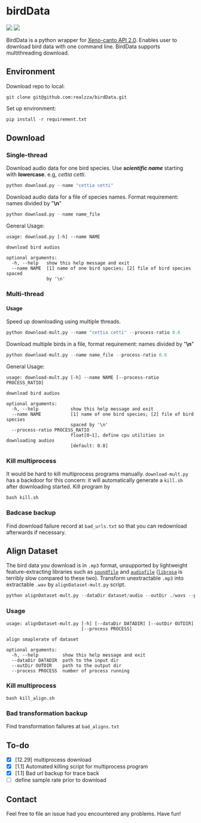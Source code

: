 # birdData
<p>
    <a href="https://github.com/realzza/birdData/stargazers" alt="stars">
        <img src="https://img.shields.io/github/stars/realzza/birdData?color=orange&style=plastic" /></a>
    <a href="https://zhuanlan.zhihu.com/p/452368276" alt="stars">
        <img src="https://img.shields.io/badge/zhihu-document-blue?style=plastic" /></a>
</p>

BirdData is a python wrapper for [Xeno-canto API 2.0](https://xeno-canto.org/article/153). Enables user to download bird data with one command line. BirdData supports multithreading download.

## Environment
Download repo to local:
```
git clone git@github.com:realzza/birdData.git
```
Set up environment:
```python
pip install -r requirement.txt
```

## Download
### Single-thread
Download audio data for one bird species. Use ***scientific name*** starting with **lowercase**. e.g, *cettia cetti*.
```python
python download.py --name "cettia cetti"
```

Download audio data for a file of species names. Format requirement: names divided by "**\n**"
```python
python download.py --name name_file
```

General Usage:
```
usage: download.py [-h] --name NAME

download bird audios

optional arguments:
  -h, --help   show this help message and exit
  --name NAME  [1] name of one bird species; [2] file of bird species spaced
               by '\n'
```
### Multi-thread
#### Usage
Speed up downloading using multiple threads.
```python
python download-mult.py --name "cettia cetti" --process-ratio 0.6
```
Download multiple birds in a file, format requirement: names divided by "**\n**"
```python
python download-mult.py --name name_file --process-ratio 0.6
```
General Usage:
```
usage: download-mult.py [-h] --name NAME [--process-ratio PROCESS_RATIO]

download bird audios

optional arguments:
  -h, --help            show this help message and exit
  --name NAME           [1] name of one bird species; [2] file of bird species
                        spaced by '\n'
  --process-ratio PROCESS_RATIO
                        float[0~1], define cpu utilities in downloading audios
                        [default: 0.8]
```
### Kill multiprocess
It would be hard to kill multiprocess programs manually. `download-mult.py` has a backdoor for this concern: it will automatically generate a `kill.sh` after downloading started. Kill program by
```
bash kill.sh
```

### Badcase backup
Find download failure record at `bad_urls.txt` so that you can redownload afterwards if necessary.

## Align Dataset
The bird data you download is in `.mp3` format, unsupported by lightweight feature-extracting libraries such as [`soundfile`](https://github.com/bastibe/python-soundfile) and [`audiofile`](https://github.com/audeering/audiofile) ([`librosa`](https://github.com/librosa/librosa) is terribly slow compared to these two). Transform unextractable `.mp3` into extractable `.wav` by `alignDataset-mult.py` script.
```python
python alignDataset-mult.py --dataDir dataset/audio --outDir ./wavs --process 24 
```
### Usage
```
usage: alignDataset-mult.py [-h] [--dataDir DATADIR] [--outDir OUTDIR]
                            [--process PROCESS]

align smaplerate of dataset

optional arguments:
  -h, --help         show this help message and exit
  --dataDir DATADIR  path to the input dir
  --outDir OUTDIR    path to the output dir
  --process PROCESS  number of process running
```
### Kill multiprocess
```
bash kill_align.sh
```
### Bad transformation backup
Find transformation failures at `bad_aligns.txt`

## To-do
- [x] [12.29] multiprocess download
- [x] [1.1] Automated killing script for multiprocess program
- [x] [1.1] Bad url backup for trace back
- [ ] define sample rate prior to download

## Contact
Feel free to file an issue had you encountered any problems. Have fun!